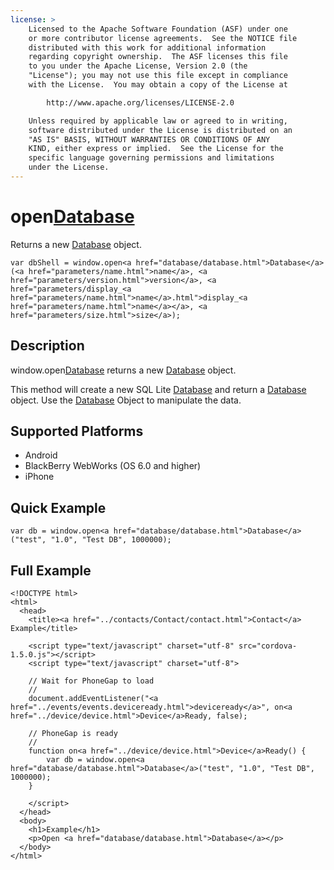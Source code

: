 ```yaml
---
license: >
    Licensed to the Apache Software Foundation (ASF) under one
    or more contributor license agreements.  See the NOTICE file
    distributed with this work for additional information
    regarding copyright ownership.  The ASF licenses this file
    to you under the Apache License, Version 2.0 (the
    "License"); you may not use this file except in compliance
    with the License.  You may obtain a copy of the License at

        http://www.apache.org/licenses/LICENSE-2.0

    Unless required by applicable law or agreed to in writing,
    software distributed under the License is distributed on an
    "AS IS" BASIS, WITHOUT WARRANTIES OR CONDITIONS OF ANY
    KIND, either express or implied.  See the License for the
    specific language governing permissions and limitations
    under the License.
---
```


open<a href="database/database.html">Database</a>
===============

Returns a new <a href="database/database.html">Database</a> object.

    var dbShell = window.open<a href="database/database.html">Database</a>(<a href="parameters/name.html">name</a>, <a href="parameters/version.html">version</a>, <a href="parameters/display_<a href="parameters/name.html">name</a>.html">display_<a href="parameters/name.html">name</a></a>, <a href="parameters/size.html">size</a>);

Description
-----------

window.open<a href="database/database.html">Database</a> returns a new <a href="database/database.html">Database</a> object.

This method will create a new SQL Lite <a href="database/database.html">Database</a> and return a <a href="database/database.html">Database</a> object.  Use the <a href="database/database.html">Database</a> Object to manipulate the data.

Supported Platforms
-------------------

- Android
- BlackBerry WebWorks (OS 6.0 and higher)
- iPhone

Quick Example
-------------

    var db = window.open<a href="database/database.html">Database</a>("test", "1.0", "Test DB", 1000000);

Full Example
------------

    <!DOCTYPE html>
    <html>
      <head>
        <title><a href="../contacts/Contact/contact.html">Contact</a> Example</title>

        <script type="text/javascript" charset="utf-8" src="cordova-1.5.0.js"></script>
        <script type="text/javascript" charset="utf-8">

        // Wait for PhoneGap to load
        //
        document.addEventListener("<a href="../events/events.deviceready.html">deviceready</a>", on<a href="../device/device.html">Device</a>Ready, false);

        // PhoneGap is ready
        //
        function on<a href="../device/device.html">Device</a>Ready() {
			var db = window.open<a href="database/database.html">Database</a>("test", "1.0", "Test DB", 1000000);
        }
		
        </script>
      </head>
      <body>
        <h1>Example</h1>
        <p>Open <a href="database/database.html">Database</a></p>
      </body>
    </html>
